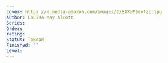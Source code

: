 ```yaml
---
cover: https://m.media-amazon.com/images/I/81XxP9qyfzL.jpg
author: Louisa May Alcott
Series: 
Order: 
rating: 
Status: ToRead
Finished: ""
Level:
---
```








